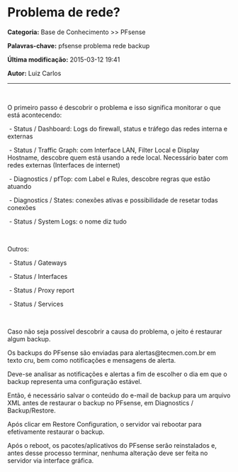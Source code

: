 # Problema de rede?

**Categoria:** Base de Conhecimento >> PFsense

**Palavras-chave:** pfsense problema rede backup

**Última modificação:** 2015-03-12 19:41

**Autor:** Luiz Carlos

---

<p> </p>
<p>O primeiro passo é descobrir o problema e isso significa monitorar o que está acontecendo:</p>
<p> - Status / Dashboard: Logs do firewall, status e tráfego das redes interna e externas</p>
<p> - Status / Traffic Graph: com Interface LAN, Filter Local e Display Hostname, descobre quem está usando a rede local. Necessário bater com redes externas (Interfaces de internet)</p>
<p> - Diagnostics / pfTop: com Label e Rules, descobre regras que estão atuando</p>
<p> - Diagnostics / States: conexões ativas e possibilidade de resetar todas conexões</p>
<p> - Status / System Logs: o nome diz tudo</p>
<p> </p>
<p>Outros:</p>
<p> - Status / Gateways</p>
<p> - Status / Interfaces</p>
<p> - Status / Proxy report</p>
<p> - Status / Services</p>
<p> </p>
<p>Caso não seja possível descobrir a causa do problema, o jeito é restaurar algum backup.</p>
<p>Os backups do PFsense são enviadas para alertas@tecmen.com.br em texto cru, bem como notificações e mensagens de alerta.</p>
<p>Deve-se analisar as notificações e alertas a fim de escolher o dia em que o backup representa uma configuração estável.</p>
<p>Então, é necessário salvar o conteúdo do e-mail de backup para um arquivo XML antes de restaurar o backup no PFsense, em Diagnostics / Backup/Restore.</p>
<p>Após clicar em Restore Configuration, o servidor vai rebootar para efetivamente restaurar o backup.</p>
<p>Após o reboot, os pacotes/aplicativos do PFsense serão reinstalados e, antes desse processo terminar, nenhuma alteração deve ser feita no servidor via interface gráfica.</p>